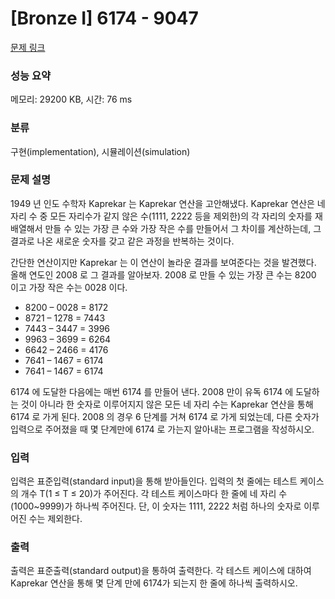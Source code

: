 # [Bronze I] 6174 - 9047 

[문제 링크](https://www.acmicpc.net/problem/9047) 

### 성능 요약

메모리: 29200 KB, 시간: 76 ms

### 분류

구현(implementation), 시뮬레이션(simulation)

### 문제 설명

<p>1949 년 인도 수학자 Kaprekar 는 Kaprekar 연산을 고안해냈다. Kaprekar 연산은 네 자리 수 중 모든 자리수가 같지 않은 수(1111, 2222 등을 제외한)의 각 자리의 숫자를 재배열해서 만들 수 있는 가장 큰 수와 가장 작은 수를 만들어서 그 차이를 계산하는데, 그 결과로 나온 새로운 숫자를 갖고 같은 과정을 반복하는 것이다. </p>

<p>간단한 연산이지만 Kaprekar 는 이 연산이 놀라운 결과를 보여준다는 것을 발견했다. 올해 연도인 2008 로 그 결과를 알아보자. 2008 로 만들 수 있는 가장 큰 수는 8200 이고 가장 작은 수는 0028 이다. </p>

<ul>
	<li>8200 – 0028 = 8172 </li>
	<li>8721 – 1278 = 7443 </li>
	<li>7443 – 3447 = 3996 </li>
	<li>9963 – 3699 = 6264 </li>
	<li>6642 – 2466 = 4176 </li>
	<li>7641 – 1467 = 6174 </li>
	<li>7641 – 1467 = 6174 </li>
</ul>

<p>6174 에 도달한 다음에는 매번 6174 를 만들어 낸다. 2008 만이 유독 6174 에 도달하는 것이 아니라 한 숫자로 이루어지지 않은 모든 네 자리 수는 Kaprekar 연산을 통해 6174 로 가게 된다. 2008 의 경우 6 단계를 거쳐 6174 로 가게 되었는데, 다른 숫자가 입력으로 주어졌을 때 몇 단계만에 6174 로 가는지 알아내는 프로그램을 작성하시오. </p>

### 입력 

 <p>입력은 표준입력(standard input)을 통해 받아들인다. 입력의 첫 줄에는 테스트 케이스의 개수 T(1 ≤ T ≤ 20)가 주어진다. 각 테스트 케이스마다 한 줄에 네 자리 수(1000~9999)가 하나씩 주어진다. 단, 이 숫자는 1111, 2222 처럼 하나의 숫자로 이루어진 수는 제외한다. </p>

### 출력 

 <p>출력은 표준출력(standard output)을 통하여 출력한다. 각 테스트 케이스에 대하여 Kaprekar 연산을 통해 몇 단계 만에 6174가 되는지 한 줄에 하나씩 출력하시오. </p>

